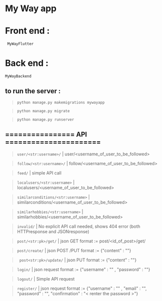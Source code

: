 
# My Way app

# Front end : 

``` MyWayFlutter```

# Back end :

``` MyWayBackend ```

## to run the server : 

> ``` python manage.py makemigrations mywayapp ```

> ``` python manage.py migrate ``` 

> ``` python manage.py runserver ```


##  ================   API   ======================

>``` user/<str:username>/ ``` | user/<username_of_user_to_be_followed>

>``` follow/<str:username>/ ``` | follow/<username_of_user_to_be_followed>

>``` feed/ ```  | simple API call

>``` localusers/<str:username> ``` | localusers/<username_of_user_to_be_followed>

>``` similarconditions/<str:username> ``` | similarconditions/<username_of_user_to_be_followed>

>``` similarhobbies/<str:username> ``` | similarhobbies/<username_of_user_to_be_followed>

>``` invalid/ ``` | No explicit API call needed, shows 404 error (both HTTPresponse and JSONresponse)

>``` post/<str:pk>/get/ ``` | json GET format := post/<id_of_post>/get/

>``` post/create/ ``` | json POST /PUT format := {"content" : "<content>"}

>```  post<str:pk>/update/ ``` | json PUT format := {"content" : "<content>"}

>``` login/ ```   | json request format  := {"username" : "<name>" , "password" : "<password>"}

>``` logout/ ``` | Simple API request

>``` register/ ``` | json request format  := {"username" : "<name>" , "email" : "<email>", "password" : "<password>", "confirmation" : "< renter the password >"}

     

